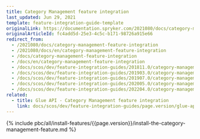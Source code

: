 ```yaml
---
title: Category Management feature integration
last_updated: Jun 29, 2021
template: feature-integration-guide-template
originalLink: https://documentation.spryker.com/2021080/docs/category-management-feature-integration
originalArticleId: fc4add5d-25e3-4c5c-b171-98726a915e66
redirect_from:
  - /2021080/docs/category-management-feature-integration
  - /2021080/docs/en/category-management-feature-integration
  - /docs/category-management-feature-integration
  - /docs/en/category-management-feature-integration
  - /docs/scos/dev/feature-integration-guides/201811.0/category-management-feature-integration.html
  - /docs/scos/dev/feature-integration-guides/201903.0/category-management-feature-integration.html
  - /docs/scos/dev/feature-integration-guides/201907.0/category-management-feature-integration.html
  - /docs/scos/dev/feature-integration-guides/202005.0/category-management-feature-integration.html
  - /docs/scos/dev/feature-integration-guides/202204.0/category-management-feature-integration.html
related:
  - title: Glue API - Category Management feature integration
    link: docs/scos/dev/feature-integration-guides/page.version/glue-api/glue-api-category-management-feature-integration.html
---
```


{% include pbc/all/install-features/{{page.version}}/install-the-category-management-feature.md %} <!-- To edit, see /_includes/pbc/all/install-features/202204.0/install-the-category-management-feature.md -->
